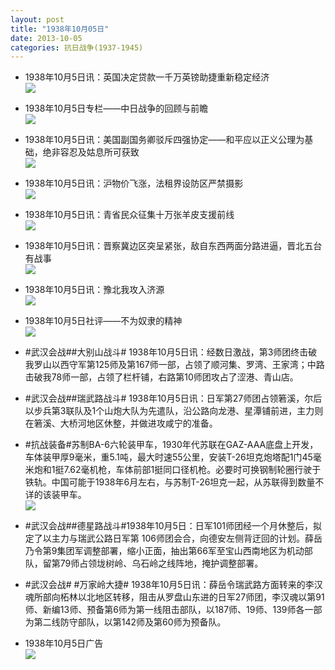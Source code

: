 ```yaml
---
layout: post
title: "1938年10月05日"
date: 2013-10-05
categories: 抗日战争(1937-1945)
---
```


<meta name="referrer" content="no-referrer" />

- 1938年10月5日讯：英国决定贷款一千万英镑助捷重新稳定经济 <br/><img src="https://ww2.sinaimg.cn/large/aca367d8jw1e9ansahyczj207613276x.jpg" />

- 1938年10月5日专栏——中日战争的回顾与前瞻 <br/><img src="https://ww4.sinaimg.cn/large/aca367d8jw1e9am1uja9yj20au0zln0b.jpg" />

- 1938年10月5日讯：美国副国务卿驳斥四强协定——和平应以正义公理为基础，绝非容忍及姑息所可获致 <br/><img src="https://ww2.sinaimg.cn/large/aca367d8jw1e9akbfa97oj20550c1wey.jpg" />

- 1938年10月5日讯：沪物价飞涨，法租界设防区严禁摄影 <br/><img src="https://ww2.sinaimg.cn/large/aca367d8jw1e9aikzz052j205v0oy3zo.jpg" />

- 1938年10月5日讯：青省民众征集十万张羊皮支援前线 <br/><img src="https://ww2.sinaimg.cn/large/aca367d8jw1e9agukxhfmj20aj06ejsd.jpg" />

- 1938年10月5日讯：晋察冀边区突呈紧张，敌自东西两面分路进逼，晋北五台有战事 <br/><img src="https://ww3.sinaimg.cn/large/aca367d8jw1e9af44p5obj20b90w60vf.jpg" />

- 1938年10月5日讯：豫北我攻入济源 <br/><img src="https://ww3.sinaimg.cn/large/aca367d8jw1e9addpmcg1j20fr0jetd8.jpg" />

- 1938年10月5日社评——不为奴隶的精神 <br/><img src="https://ww3.sinaimg.cn/large/aca367d8jw1e9a86f4voej20go10zgs7.jpg" />

- #武汉会战##大别山战斗# 1938年10月5日讯：经数日激战，第3师团终击破我罗山以西守军第125师及第167师一部，占领了顺河集、罗湾、王家湾；中路击破我78师一部，占领了栏杆铺，右路第10师团攻占了涩港、青山店。 

- #武汉会战##瑞武路战斗# 1938年10月5日讯：日军第27师团占领箬溪，尔后以步兵第3联队及1个山炮大队为先遣队，沿公路向龙港、星潭铺前进，主力则在箬溪、大桥河地区休整，并做进攻咸宁的准备。 

- #抗战装备#苏制BA-6六轮装甲车，1930年代苏联在GAZ-AAA底盘上开发，车体装甲厚9毫米，重5.1吨，最大时速55公里，安装T-26坦克炮塔配1门45毫米炮和1挺7.62毫机枪，车体前部1挺同口径机枪。必要时可换钢制轮圈行驶于铁轨。中国可能于1938年6月左右，与苏制T-26坦克一起，从苏联得到数量不详的该装甲车。 <br/><img src="https://ww1.sinaimg.cn/large/aca367d8jw1e9a2on9c2ej20c10t2mzc.jpg" />

- #武汉会战##德星路战斗#1938年10月5日：日军101师团经一个月休整后，拟定了以主力与瑞武公路日军第 106师团会合，向德安左侧背迂回的计划。薛岳乃令第9集团军调整部署，缩小正面，抽出第66军至宝山西南地区为机动部队，留第79师占领垅树岭、乌石岭之线阵地，掩护调整部署。 

- #武汉会战# #万家岭大捷# 1938年10月5日讯：薛岳令瑞武路方面转来的李汉魂所部向柘林以北地区转移，阻击从罗盘山东进的日军27师团，李汉魂以第91师、新编13师、预备第6师为第一线阻击部队，以187师、19师、139师各一部为第二线防守部队，以第142师及第60师为预备队。 

- 1938年10月5日广告 <br/><img src="https://ww2.sinaimg.cn/large/aca367d8jw1e99xrt7dkoj20d30jcq5d.jpg" />

